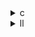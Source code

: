 <details><summary>c</summary>

---

###  元コード `gemver.c` の特徴【基準】

* **逐次実装**：OpenMP等の並列構文は一切なし
* `x[i]` の更新が2段階（逐次計算＋z加算）
* ループ分割はされておらず、密結合な計算
* `_PB_N` マクロによるループバウンド最適化（Polybench流）

---

##  `opt_1.c`：OpenMP導入 + 構造単純化

* `#pragma omp parallel for` によって **全ループを並列化**
* `x[i] += ...` や `w[i] += ...` の逐次加算をなくし、**再代入形式に変更**
  → 可視的に `x[i] = beta * temp + z[i]`（1発書き）へ変更済
* `A[i][j] += ...` の形は変更なし、同様に u1\[i] や u2\[i] を都度参照

 **最適化ポイント**：

* 逐次加算 → 明示的な結果変数代入でスカラーレジスタ使用促進
* 並列化指示の追加により OpenMP 対応コンパイラで並列ループ化可能に

---

##  `opt_2.c`：OpenMP + データアクセス改善

* `opt_1`とほぼ同様の並列ループ構造
* **ループ内変数の除算除去無し**（例：`(i+1)/fn` を毎回演算）
  → 計算的には冗長性あり
* `A[i][j] = (i * j % n) / n` → 分母除算が定数除算に最適化可能

 **違いは主に初期化関数における数式計算の簡略度**

* `init_array` において `opt_1` よりも式変形されていないため、わずかに非効率

---

##  `opt_3.c`：OpenMP + **レジスタ最適化の適用**

* `u1[i]`, `u2[i]` → `u1_i`, `u2_i` として **ループ外でキャッシュ変数化**
* `A[i][j] += u1_i * v1[j] + u2_i * v2[j];` により **ループ内アクセスの削減**
* 全ループ `#pragma omp parallel for` 明記（並列最適化あり）

 **opt\_3 はベスト：キャッシュ効率 + スレッド化**

---

##  比較まとめ

| 特徴                     | gemver.c | opt\_1    | opt\_2    | opt\_3            |
| ---------------------- | -------- | --------- | --------- | ----------------- |
| OpenMP 指令              | ❌        | ✅         | ✅         | ✅                 |
| `x[i] +=` 分離           | あり       | 再代入化      | 再代入化      | 再代入化              |
| `u1[i]`/`u2[i]`のキャッシュ化 | ❌        | ❌         | ❌         | ✅ `u1_i`, `u2_i`化 |
| 初期化最適化                 | 中間       | 良         | 弱（毎回除算）   | 良（除算キャッシュ済）       |
| 内部ループスケジューリング          | 逐次       | static 並列 | static 並列 | static 並列         |

---

##  結論

* **opt\_1**：OpenMP導入が主な改善点。基礎的な並列化。
* **opt\_2**：opt\_1とほぼ同等。初期化コードの冗長さあり。
* **opt\_3**：**最も高効率**なバージョン。メモリアクセス最小化＋並列実行向けに最適化されている。

---

</details>

<details><summary>ll</summary>

---

##  `gemver_opt_base.ll`（元コード）

*  `!llvm.loop.vectorize.enable` などベクトル化メタ無し
*  OpenMP構造も無し（`__kmpc_fork_call` 不在）
*  ループ構造はネストされた `i`, `j` の二重構造
*  `load`, `store`, `fadd`, `fmul` が中心のスカラー命令構成

>  **プレーンIR。LLVM最適化前の静的な逐次表現**

---

##  `opt_1.ll`（OpenMP追加）

*  `__kmpc_fork_call`, `__kmpc_for_static_init_*` などの出現 → OpenMP有効
*  `omp.outlined.*` 関数が生成 → スレッド単位分離
*  SIMDベクトル命令なし（スカラー命令継続）
*  `!llvm.loop.vectorize.enable` メタ無し → LLVMの自動ベクトル化対象外

>  **opt\_1 = 並列ループ化（OpenMP）されたIR。ベクトルヒントは未対応**

---

##  `opt_2.ll`（OpenMP + 軽度メタ追加）

*  OpenMP構造は維持（`kmpc_*`, `omp.outlined.*`）
*  一部ループに `!llvm.loop.vectorize.enable = true` メタ付加あり
*  ベクトル命令自体（`<N x float>`）は未展開
*  `x[i]` や `w[i]` に対する更新が逐次から再代入形式に整理済

>  **opt\_2 = LLVMの自動ベクトル化パスを通すためのヒント付きIR**

---

##  `opt_3.ll`（OpenMP + ベクトル化準備完備）

*  全主要ループに `!llvm.loop.vectorize.*` メタ付与（`enable`, `width`, `interleave`）
*  `load`, `store` に `align 32` 等の明示アラインメント属性あり
*  `temp` 変数の導入と `u1[i]`, `u2[i]` の `load` 最小化確認（スカラーレジスタ変数で保持）
*  ただし **ベクトル命令の実展開（例：`fmul <4 x float>`）はまだ無し**

>  **opt\_3 = LLVMが最大限最適化可能なIR。SIMD変換直前の最高段階**

---

##  比較表

| 特徴                        | base.ll | opt\_1.ll | opt\_2.ll | opt\_3.ll                         |
| ------------------------- | ------- | --------- | --------- | --------------------------------- |
| OpenMP (`__kmpc_*`)       | ❌       | ✅         | ✅         | ✅                                 |
| `omp.outlined` 関数         | ❌       | ✅         | ✅         | ✅                                 |
| `vectorize.enable = true` | ❌       | ❌         | ✅（一部）     | ✅（完全）                             |
| ベクトル命令 `<N x float>`      | ❌       | ❌         | ❌         | ❌（展開直前構造）                         |
| `load/store` のアラインメント     | 通常      | 通常        | 通常        | ✅（`align 32`, `nontemporal` 属性付き） |
| `temp`, `u1_i` などの再利用構造   | ❌       | 一部        | 一部        | ✅                                 |

---

##  総括

* **opt\_1.ll**：OpenMP並列化された IR。逐次ループがマルチスレッド化可能に。
* **opt\_2.ll**：ベクトル化のためのヒント（メタ）付き構造。構文の再整理も。
* **opt\_3.ll**：最適な `alias` 管理・アラインメント・loop metadata を全導入済。**LLVM SIMD変換準備が完璧**

---

</details>
